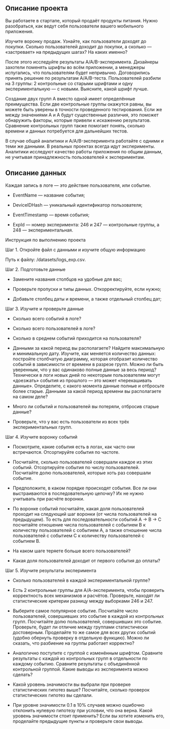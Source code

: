 ## Описание проекта

Вы работаете в стартапе, который продаёт продукты питания. Нужно разобраться, как ведут себя пользователи вашего мобильного приложения. 

Изучите воронку продаж. Узнайте, как пользователи доходят до покупки. Сколько пользователей доходит до покупки, а сколько — «застревает» на предыдущих шагах? На каких именно?

После этого исследуйте результаты A/A/B-эксперимента. Дизайнеры захотели поменять шрифты во всём приложении, а менеджеры испугались, что пользователям будет непривычно. Договорились принять решение по результатам A/A/B-теста. Пользователей разбили на 3 группы: 2 контрольные со старыми шрифтами и одну экспериментальную — с новыми. Выясните, какой шрифт лучше.

Создание двух групп A вместо одной имеет определённые преимущества. Если две контрольные группы окажутся равны, вы можете быть уверены в точности проведенного тестирования. Если же между значениями A и A будут существенные различия, это поможет обнаружить факторы, которые привели к искажению результатов. Сравнение контрольных групп также помогает понять, сколько времени и данных потребуется для дальнейших тестов.

В случае общей аналитики и A/A/B-эксперимента работайте с одними и теми же данными. В реальных проектах всегда идут эксперименты. Аналитики исследуют качество работы приложения по общим данным, не учитывая принадлежность пользователей к экспериментам.

## Описание данных

Каждая запись в логе — это действие пользователя, или событие. 

- EventName — название события;

- DeviceIDHash — уникальный идентификатор пользователя;

- EventTimestamp — время события;

- ExpId — номер эксперимента: 246 и 247 — контрольные группы, а 248 — экспериментальная.

Инструкция по выполнению проекта

Шаг 1. Откройте файл с данными и изучите общую информацию

Путь к файлу: /datasets/logs_exp.csv.

Шаг 2. Подготовьте данные

- Замените названия столбцов на удобные для вас;

- Проверьте пропуски и типы данных. Откорректируйте, если нужно;

- Добавьте столбец даты и времени, а также отдельный столбец дат;

Шаг 3. Изучите и проверьте данные

- Сколько всего событий в логе?

- Сколько всего пользователей в логе?

- Сколько в среднем событий приходится на пользователя?

- Данными за какой период вы располагаете? Найдите максимальную и минимальную дату. Изучите, как меняется количество данных: постройте столбчатую диаграмму, которая отобразит количество событий в зависимости от времени в разрезе групп. Можно ли быть уверенным, что у вас одинаково полные данные за весь период? Технически в логи новых дней по некоторым пользователям могут «доезжать» события из прошлого — это может «перекашивать данные». Определите, с какого момента данные полные и отбросьте более старые. Данными за какой период времени вы располагаете на самом деле?

- Много ли событий и пользователей вы потеряли, отбросив старые данные?

- Проверьте, что у вас есть пользователи из всех трёх экспериментальных групп.

Шаг 4. Изучите воронку событий

- Посмотрите, какие события есть в логах, как часто они встречаются. Отсортируйте события по частоте.

- Посчитайте, сколько пользователей совершали каждое из этих событий. Отсортируйте события по числу пользователей. Посчитайте долю пользователей, которые хоть раз совершали событие.

- Предположите, в каком порядке происходят события. Все ли они выстраиваются в последовательную цепочку? Их не нужно учитывать при расчёте воронки.

- По воронке событий посчитайте, какая доля пользователей проходит на следующий шаг воронки (от числа пользователей на предыдущем). То есть для последовательности событий A → B → C посчитайте отношение числа пользователей с событием B к количеству пользователей с событием A, а также отношение числа пользователей с событием C к количеству пользователей с событием B.

- На каком шаге теряете больше всего пользователей?

- Какая доля пользователей доходит от первого события до оплаты?

Шаг 5. Изучите результаты эксперимента

- Сколько пользователей в каждой экспериментальной группе?

- Есть 2 контрольные группы для А/А-эксперимента, чтобы проверить корректность всех механизмов и расчётов. Проверьте, находят ли статистические критерии разницу между выборками 246 и 247.

- Выберите самое популярное событие. Посчитайте число пользователей, совершивших это событие в каждой из контрольных групп. Посчитайте долю пользователей, совершивших это событие. Проверьте, будет ли отличие между группами статистически достоверным. Проделайте то же самое для всех других событий (удобно обернуть проверку в отдельную функцию). Можно ли сказать, что разбиение на группы работает корректно?

- Аналогично поступите с группой с изменённым шрифтом. Сравните результаты с каждой из контрольных групп в отдельности по каждому событию. Сравните результаты с объединённой контрольной группой. Какие выводы из эксперимента можно сделать?

- Какой уровень значимости вы выбрали при проверке статистических гипотез выше? Посчитайте, сколько проверок статистических гипотез вы сделали. 

- При уровне значимости 0.1 в 10% случаев можно ошибочно отклонить нулевую гипотезу при условии, что она верна. Какой уровень значимости стоит применить? Если вы хотите изменить его, проделайте предыдущие пункты и проверьте свои выводы.
